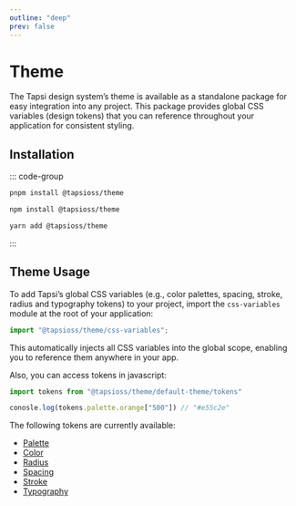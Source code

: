 ```yaml
---
outline: "deep"
prev: false
---
```


# Theme

The Tapsi design system’s theme is available as a standalone package for easy integration into any project. This package provides global CSS variables (design tokens) that you can reference throughout your application for consistent styling.

## Installation

::: code-group

```bash [pnpm]
pnpm install @tapsioss/theme
```

```bash [npm]
npm install @tapsioss/theme
```

```bash [yarn]
yarn add @tapsioss/theme
```
:::

## Theme Usage

To add Tapsi’s global CSS variables (e.g., color palettes, spacing, stroke, radius and typography tokens) to your 
project, import the `css-variables` module at the root of your application:

```ts
import "@tapsioss/theme/css-variables";
```

This automatically injects all CSS variables into the global scope, enabling you to reference them anywhere in your app.


Also, you can access tokens in javascript:

```ts
import tokens from "@tapsioss/theme/default-theme/tokens"

conosle.log(tokens.palette.orange["500"]) // "#e55c2e"
```

The following tokens are currently available:

- [Palette](/theme/palette)
- [Color](/theme/color)
- [Radius](/theme/radius)
- [Spacing](/theme/spacing)
- [Stroke](/theme/stroke)
- [Typography](/theme/typography)
